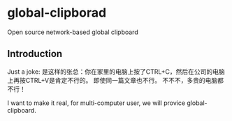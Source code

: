 # global-clipborad
Open source network-based global clipboard

## Introduction

Just a joke:
是这样的张总：你在家里的电脑上按了CTRL+C，然后在公司的电脑上再按CTRL+V是肯定不行的。 即使同一篇文章也不行。 不不不，多贵的电脑都不行！

I want to make it real, for multi-computer user, we will provice global-clipboard.
